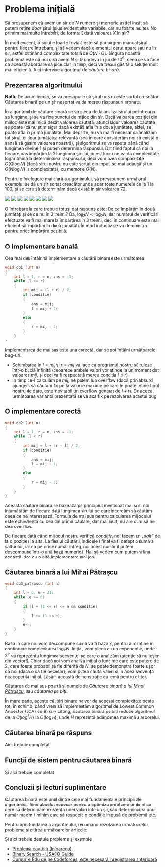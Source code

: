 # Problema inițială

Să presupunem că avem un șir de $N$ numere și memorie astfel încât să putem reține _doar_ șirul (plus evident alte variabile, dar nu foarte multe). Noi primim mai multe întrebări, de forma: Există valoarea $X$ în șir?

În mod evident, o soluție foarte trivială este să parcurgem manual șirul pentru fiecare întrebare, și să vedem dacă elementul cerut apare sau nu în șir, astfel obținând complexitate totală de $O(N \cdot Q)$. Singura noastră problemă este că noi o să avem $N$ și $Q$ undeva în jur de $10^6$, ceea ce va face ca această abordare să pice clar în timp, deci va trebui găsită o soluție mult mai eficientă. Aici intervine algoritmul de _căutare binară_.

## Prezentarea algoritmului

**Notă**: De acum încolo, se va presupune că șirul nostru este sortat crescător. Căutarea binară pe un șir nesortat va da mereu răspunsuri eronate.

În algoritmul de căutare binară se va pleca de la analiza șirului pe întreaga sa lungime, și se va fixa punctul de mijloc din sir. Dacă valoarea poziției din mijloc este mai mică decât valoarea căutată, atunci sigur valoarea căutată se poate (că nu știm sigur dacă există!) afla în a doua jumătate, altfel, se poate afla în prima jumătate. Mai departe, nu va mai fi necesar sa analizăm tot șirul, ci doar jumătatea relevantă (cea în care considerăm noi că există o șansă să găsim valoarea noastră), și algoritmul se va repeta până când lungimea devine $1$ și putem determina răspunsul. Dat fiind faptul că noi la fiecare pas împărțim la $2$ lungimea șirului, acest lucru ne va da complexitate logaritmică la determinarea răspunsului, deci vom avea complexitate $O(Q \log N)$ (dacă șirul nostru nu este sortat din input, se mai adaugă și un $O(N \log N)$ la complexitate), cu memorie $O(N)$.

Pentru o înțelegere mai clară a algoritmului, să presupunem următorul exemplu: se dă un șir sortat crescător unde apar toate numerele de la $1$ la $100$, și se cere să determinăm dacă există în șir valoarea $72$.

![](../images/cautari/cb1.png)
![](../images/cautari/cb2.png)
![](../images/cautari/cb3.png)
![](../images/cautari/cb4.png)
![](../images/cautari/cb5.png)
![](../images/cautari/cb6.png)
![](../images/cautari/cb7.png)
![](../images/cautari/cb8.png)

O întrebare la care trebuie totuși dat răspuns este: De ce împărțim în două jumătăți și de ce nu în $3$ treimi? Da, $\log_3 N < \log_2 N$, dar numărul de verificări efectuate va fi mai mare la împărțirea în $3$ treimi, deci în continuare este mai eficient să împărțim în două jumătăți. În mod inductiv se va demonstra pentru orice împărțire posibilă.

## O implementare banală

Cea mai des întâlnită implementare a căutării binare este următoarea:

```cpp
void cb1 (int n)
{
    int l = 1, r = n, ans = -1;
    while (l <= r)
    {
        int mij = (l + r) / 2;
        if (conditie)
        {
            ans = mij;
            l = mij + 1;
        }
        else
        {
            r = mij - 1;
        }
    }
}
```

Implementarea de mai sus este una corectă, dar se pot întâlni următoarele bug-uri:

* Schimbarea în $l = mij$ și $r = mij$ va face ca programul nostru să ruleze într-o buclă infinită (deoarece ambele valori vor atinge la un moment dat valoarea $mij$, și deci va fi respectată mereu condiția $l \leq r$)
* În timp ce-l calculăm pe $mij$, ne putem lua overflow (dacă prin absurd ajungem să căutam fix pe la valorile maxime pe care le poate reține tipul nostru de date, este inevitabil un overflow generat de $l + r$). De aceea, următoarea variantă prezentată se va axa fix pe rezolvarea acestui bug.

## O implementare corectă

```cpp
void cb2 (int n)
{
    int l = 1, r = n, ans = -1;
    while (l < r)
    {
        int mij = l + (r - l) / 2;
        if (conditie)
        {
            ans = mij;
            l = mij + 1;
        }
        else
        {
            r = mij - 1;
        }
    }
}
```

Această căutare binară se bazează pe principiul menționat mai sus: noi înjumătățim de fiecare dată lungimea șirului pe care încercăm să căutăm ceea ce ne interesează. Formula de mai sus pentru calcularea mijlocului este echivalentă cu cea din prima căutare, dar mai mult, nu are cum să ne dea overflow.

De fiecare dată când mijlocul nostru verifică _condiție_, noi facem un _„salt”_ de la o poziție $l$ la alta. La finalul căutării, indicele $l$ final va fi defapt o sumă a salturilor, iar ca pe orice număr întreg, noi acest număr îl putem descompune într-o altă bază numerică. Hai să vedem cum putem rafina această idee cu o altă implementare mai jos.

## Căutarea binară a lui Mihai Pătrașcu

```cpp
void cb3_patrascu (int n)
{
    int l = 0, e = 31;
    while (e >= 0)
    {
        if (l + (1 << e) <= n && conditie)
        {
            l += (1 << e);
        }
        e--;
    }
}
```

Baza în care noi vom descompune suma va fi baza $2$, pentru a menține în continuare complexitatea $\log_2 N$. Inițial, vom pleca cu un exponent $e$, unde $2^e$ va reprezenta lungimea secvenței pe care o analizăm (atenție să nu ieșim din vector!). Chiar dacă noi vom analiza inițial o lungime care este putere de $2$, care foarte probabil să fie diferită de $N$, se poate demonstra foarte ușor că noi (dacă o să fie necesar), vom putea căuta valori și în acea secvență neacoperită inițial. Lăsăm această demonstrație ca temă pentru cititor.

Căutarea de mai sus poartă și numele de _Căutarea binară a lui [Mihai Pătrașcu](http://people.csail.mit.edu/mip/)_, sau _căutarea pe biți_.

În mare parte, aceste căutări binare ne vor da aceeași complexitate peste tot, în schimb, când vrem să implementăm algoritmul de Lowest Common Ancestor (LCA) cu Binary Lifting, căutarea binară pe biți reduce algoritmul de la $O(log^2{H})$ la $O(\log{H})$, unde $H$ reprezintă adâncimea maximă a arborelui.

## Căutarea binară pe răspuns

Aici trebuie completat

## Funcții de sistem pentru căutarea binară

Și aici trebuie completat

## Concluzii și lecturi suplimentare

Căutarea binară este unul dintre cele mai fundamentale principii ale algoritmicii, fiind absolut necesar pentru a optimiza probleme unde ni se cere să determinăm existența unei valori într-un șir, sau determinarea unui număr maxim / minim care să respecte o condiție impusă de problemă etc.

Pentru aprofundarea a algoritmului, recomand rezolvarea următoarelor probleme și citirea următoarelor articole:

Și aici trebuie destule probleme și exemple

* [Problema cautbin (Infoarena)](https://www.infoarena.ro/problema/cautbin)
* [Binary Search - USACO Guide](https://usaco.guide/silver/binary-search?lang=cpp)
* [Cursurile Edu de pe Codeforces, este necesară înregistrarea anterioară](https://codeforces.com/edu/course/2/lesson/6)
